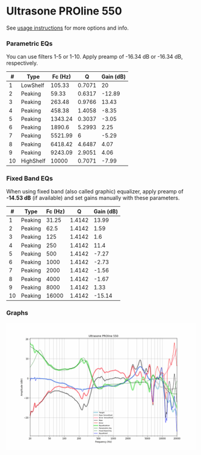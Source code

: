 # Ultrasone PROline 550
See [usage instructions](https://github.com/jaakkopasanen/AutoEq#usage) for more options and info.

### Parametric EQs
You can use filters 1-5 or 1-10. Apply preamp of -16.34 dB or -16.34 dB, respectively.

|   # | Type      |   Fc (Hz) |      Q |   Gain (dB) |
|-----|-----------|-----------|--------|-------------|
|   1 | LowShelf  |    105.33 | 0.7071 |       20    |
|   2 | Peaking   |     59.33 | 0.6317 |      -12.89 |
|   3 | Peaking   |    263.48 | 0.9766 |       13.43 |
|   4 | Peaking   |    458.38 | 1.4058 |       -8.35 |
|   5 | Peaking   |   1343.24 | 0.3037 |       -3.05 |
|   6 | Peaking   |   1890.6  | 5.2993 |        2.25 |
|   7 | Peaking   |   5521.99 | 6      |       -5.29 |
|   8 | Peaking   |   6418.42 | 4.6487 |        4.07 |
|   9 | Peaking   |   9243.09 | 2.9051 |        4.06 |
|  10 | HighShelf |  10000    | 0.7071 |       -7.99 |

### Fixed Band EQs
When using fixed band (also called graphic) equalizer, apply preamp of **-14.53 dB** (if available) and set gains manually with these parameters.

|   # | Type    |   Fc (Hz) |      Q |   Gain (dB) |
|-----|---------|-----------|--------|-------------|
|   1 | Peaking |     31.25 | 1.4142 |       13.99 |
|   2 | Peaking |     62.5  | 1.4142 |        1.59 |
|   3 | Peaking |    125    | 1.4142 |        1.6  |
|   4 | Peaking |    250    | 1.4142 |       11.4  |
|   5 | Peaking |    500    | 1.4142 |       -7.27 |
|   6 | Peaking |   1000    | 1.4142 |       -2.73 |
|   7 | Peaking |   2000    | 1.4142 |       -1.56 |
|   8 | Peaking |   4000    | 1.4142 |       -1.67 |
|   9 | Peaking |   8000    | 1.4142 |        1.33 |
|  10 | Peaking |  16000    | 1.4142 |      -15.14 |

### Graphs
![](./Ultrasone%20PROline%20550.png)
